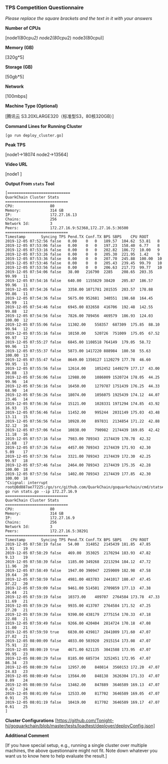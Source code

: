 ### TPS Competition Questionnaire

*Please replace the square brackets and the text in it with your answers*

**Number of CPUs**

[node1(80cpu*2) node2(80cpu*2) node3(80cpu)]

**Memory (GB)**

[320g*5]

**Storage (GB)**

[50gb*5]

**Network**

[100mbps]

**Machine Type (Optional)**

[腾讯云  S3.20XLARGE320（标准型S3，80核320GB）]

**Command Lines for Running Cluster**
```
[go run deploy_cluster.go]
```

**Peak TPS**

[node1->18074   node2->13564]

**Video URL**

[node1  ]

**Output From `stats` Tool**
```
[============================
QuarkChain Cluster Stats
============================
CPU:                80
Memory:             314 GB
IP:                 172.27.16.13
Chains:             256
Network Id:         3
Peers:              172.27.16.9:52368,172.27.16.5:36500
============================
Timestamp		Syncing	TPS	Pend.TX	Conf.TX	BPS	SBPS	CPU	ROOT
2019-12-05 07:52:56	false	0.00	0	0	189.57	104.62	53.81	8
2019-12-05 07:53:06	false	0.00	0	0	197.23	158.40	6.77	8
2019-12-05 07:53:16	false	0.00	0	0	202.82	186.72	10.00	9
2019-12-05 07:53:26	false	0.00	0	0	205.30	221.95	1.42	9
2019-12-05 07:53:36	false	0.00	0	0	207.70	245.88	100.00	10
2019-12-05 07:53:46	false	0.00	0	0	205.43	239.45	99.79	10
2019-12-05 07:53:56	false	0.00	0	0	206.63	217.73	99.77	10
2019-12-05 07:54:06	false	38.00	216790	2285	208.65	203.35	99.99	11
2019-12-05 07:54:16	false	640.00	1155829	38420	205.87	186.57	99.96	11
2019-12-05 07:54:26	false	3358.00	1071781	201535	203.57	178.88	99.86	11
2019-12-05 07:54:36	false	5675.00	952681	340551	198.68	164.45	99.99	11
2019-12-05 07:54:46	false	6945.00	832658	416706	192.48	142.55	99.88	12
2019-12-05 07:54:56	false	7826.00	789456	469579	186.93	124.03	100.00	12
2019-12-05 07:55:06	false	11302.00	558357	687309	175.85	88.10	99.94	12
2019-12-05 07:55:16	false	10150.00	520726	751009	175.05	67.52	99.97	12
2019-12-05 07:55:27	false	6845.00	1108518	764149	179.05	58.72	99.96	13
2019-12-05 07:55:37	false	5873.00	1417220	888984	180.58	55.63	100.00	13
2019-12-05 07:55:47	false	8649.00	1350127	1120279	177.78	46.60	99.95	13
2019-12-05 07:55:56	false	12614.00	1052452	1449279	177.17	43.00	99.88	13
2019-12-05 07:56:06	false	12988.00	1086009	1520724	178.05	44.25	99.96	14
2019-12-05 07:56:16	false	16450.00	1279787	1751439	176.25	44.33	68.90	14
2019-12-05 07:56:26	false	18074.00	1056075	1925439	174.12	44.07	23.46	14
2019-12-05 07:56:36	false	15121.00	1028331	1971294	174.85	43.92	16.93	15
2019-12-05 07:56:46	false	11452.00	995244	2031149	175.03	43.48	13.11	15
2019-12-05 07:56:56	false	10928.00	897831	2134854	171.22	42.88	32.12	16
2019-12-05 07:57:06	false	10838.00	790982	2174439	169.85	42.42	11.18	16
2019-12-05 07:57:16	false	7983.00	789343	2174439	170.78	42.32	12.68	17
2019-12-05 07:57:26	false	4457.00	789343	2174439	171.93	42.30	5.09	17
2019-12-05 07:57:36	false	3321.00	789343	2174439	172.30	42.25	99.97	18
2019-12-05 07:57:46	false	2464.00	789343	2174439	175.35	42.28	100.00	18
2019-12-05 07:57:56	false	1402.00	789343	2174439	177.85	42.30	100.00	18
^Csignal: interrupt
root@8d887ae77225:/go/src/github.com/QuarkChain/goquarkchain/cmd/stats# go run stats.go --ip 172.27.16.9 
============================
QuarkChain Cluster Stats
============================
CPU:                80
Memory:             314 GB
IP:                 172.27.16.9
Chains:             256
Network Id:         3
Peers:              172.27.16.5:38291
============================
Timestamp		Syncing	TPS	Pend.TX	Conf.TX	BPS	SBPS	CPU	ROOT
2019-12-05 07:58:19	false	54.00	314852	2145439	181.85	47.85	3.91	19
2019-12-05 07:58:29	false	469.00	353025	2170294	183.93	47.82	9.13	19
2019-12-05 07:58:39	false	1185.00	349268	2213294	184.12	47.72	11.96	20
2019-12-05 07:58:49	false	1947.00	390947	2259009	182.98	47.58	19.64	20
2019-12-05 07:58:59	false	4981.00	483783	2441017	180.47	47.45	87.22	20
2019-12-05 07:59:09	false	9461.00	514501	2709859	177.13	47.38	19.44	21
2019-12-05 07:59:19	false	10373.00	409707	2764584	173.78	47.33	11.69	21
2019-12-05 07:59:29	false	9935.00	413707	2764584	171.52	47.25	27.20	21
2019-12-05 07:59:39	false	9390.00	438179	2775154	170.33	47.18	22.08	21
2019-12-05 07:59:49	false	9266.00	420404	2814724	170.18	47.08	11.00	21
2019-12-05 07:59:59	true	6830.00	439817	2841009	171.60	47.07	27.82	21
2019-12-05 08:00:09	false	4033.00	503920	2915154	173.08	47.07	75.91	22
2019-12-05 08:00:19	true	4671.00	621135	3041588	173.95	47.07	99.95	23
2019-12-05 08:00:29	false	8185.00	685734	3252451	172.95	47.07	86.34	23
2019-12-05 08:00:39	false	12957.00	840814	3560153	172.20	47.07	24.83	23
2019-12-05 08:00:49	false	13564.00	848138	3626304	171.33	47.07	8.09	24
2019-12-05 08:00:59	false	13462.00	847889	3646589	169.13	47.07	0.42	24
2019-12-05 08:01:09	false	12533.00	817702	3646589	169.05	47.07	0.91	25
2019-12-05 08:01:19	false	10419.00	817702	3646589	169.17	47.07	0.61	25
]
```

**Cluster Configurations**
[https://github.com/Tonight-hi/goquarkchain/blob/master/tests/loadtest/deployer/deployConfig.json]

**Additional Comment**

[If you have special setup, e.g., running a single cluster over multiple machines, the above questionnaire might not fit. Note down
whatever you want us to know here to help evaluate the result.]
